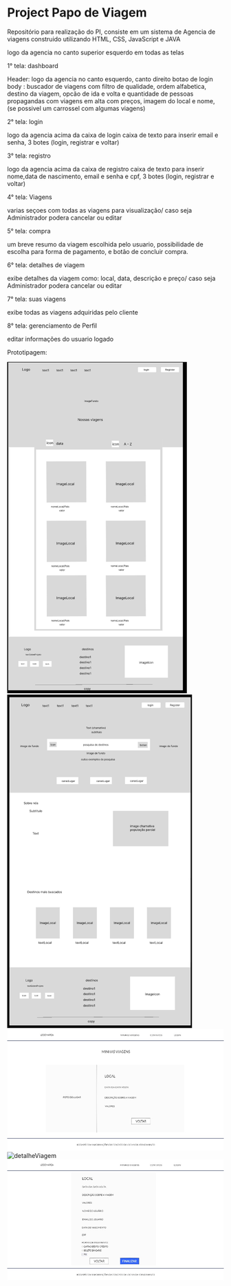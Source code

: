 # Project Papo de Viagem 
Repositório para realização do PI, consiste em um sistema de Agencia de viagens construido utilizando HTML, CSS, JavaScript e JAVA 

logo da agencia no canto superior esquerdo em todas as telas

1°  tela: dashboard

Header: logo da agencia no canto esquerdo, canto direito botao de login 
body : buscador de viagens com filtro de qualidade, ordem alfabetica, destino da viagem, opcão de ida e volta e quantidade de pessoas 
propagandas com viagens em alta com preços, imagem do local e nome, (se possivel um carrossel com algumas viagens)  

2°  tela: login

logo da agencia acima da caixa de login
caixa de texto para inserir email e senha, 3 botes (login, registrar e voltar)


3°  tela: registro

logo da agencia acima da caixa de registro
caixa de texto para inserir nome,data de nascimento, email e senha e cpf, 3 botes (login, registrar e voltar)

4°  tela: Viagens

varias seçoes com todas as viagens para visualização/ caso seja Administrador podera cancelar ou editar 

5°  tela: compra

um breve resumo da viagem escolhida pelo usuario, possibilidade de escolha para forma de pagamento, e botão de concluir compra.

6°  tela: detalhes de viagem

exibe detalhes da viagem como: local, data, descrição e preço/ caso seja Administrador podera cancelar ou editar 

7°  tela: suas viagens

exibe todas as viagens adquiridas pelo cliente

8°  tela: gerenciamento de Perfil

editar informações do usuario logado

Prototipagem:

![imagemHome](img/pageDestino.png)
![imagemHome](img/page1.png)
![minhasViagens](img/MinhasViagens.jpg)
![detalheViagem](img/DetalhesViagem.jpg)
![compra](img/Compra.jpg)
